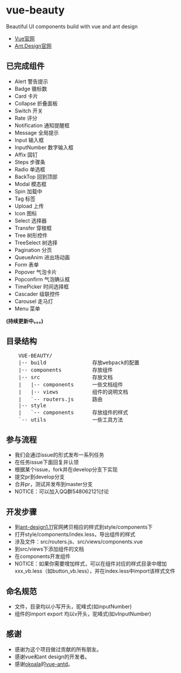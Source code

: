 # vue-beauty
Beautiful  UI components build with vue and ant design

- [Vue官网](http://vuejs.org/)
- [Ant.Design官网](http://ant.design/)

## 已完成组件

- Alert 警告提示
- Badge 徽标数
- Card 卡片
- Collapse 折叠面板
- Switch 开关
- Rate 评分
- Notification 通知提醒框
- Message 全局提示
- Input 输入框
- InputNumber 数字输入框
- Affix 固钉
- Steps 步骤条
- Radio 单选框
- BackTop 回到顶部
- Modal 模态框
- Spin 加载中
- Tag 标签
- Upload 上传
- Icon 图标
- Select 选择器
- Transfer 穿梭框
- Tree 树形控件
- TreeSelect 树选择
- Pagination 分页
- QueueAnim 进出场动画
- Form 表单
- Popover 气泡卡片
- Popconfirm 气泡确认框
- TimePicker 时间选择框
- Cascader 级联控件
- Carousel 走马灯
- Menu 菜单

**(持续更新中。。。)**

## 目录结构
<pre>
    VUE-BEAUTY/
    |-- build               存放webpack的配置
    |-- components          存放组件
    |-- src                 存放文档
    |   |-- components      一些文档组件
    |   |-- views           组件的说明文档
    |   `-- routers.js      路由
    |-- style
    |   `-- components      存放组件的样式
    `-- utils               一些工具方法
</pre>

## 参与流程

- 我们会通过issue的形式发布一系列任务
- 在任务issue下面回复并认领
- 根据某个issue，fork并在develop分支下实现
- 提交pr到develop分支
- 合并pr，测试并发布到master分支
- NOTICE：可以加入QQ群548062121讨论

## 开发步骤
- 到[ant-design1.11](https://github.com/ant-design/ant-design/tree/master/components)官网拷贝相应的样式到style/components下
- 打开style/components/index.less，导出组件的样式
- 涉及文件：src/routers.js、src/views/components.vue
- 到src/views下添加组件的文档
- 在components开发组件
- NOTICE：如果你需要增加样式，可以在组件对应的样式目录中增加xxx_vb.less（如button_vb.less），并在index.less中import该样式文件

## 命名规范
- 文件，目录均以小写开头，驼峰式(如inputNumber)
- 组件的import export 均以v开头，驼峰式(如vInputNumber)

## 感谢
- 感谢为这个项目做过贡献的所有朋友。
- 感谢vue和ant design的开发者。
- 感谢[okoala](https://github.com/okoala)的[vue-antd](https://github.com/okoala/vue-antd)。
